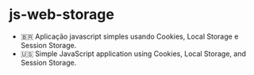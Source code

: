 # js-web-storage

- 🇧🇷 Aplicação javascript simples usando Cookies, Local Storage e Session Storage.
- 🇺🇸 Simple JavaScript application using Cookies, Local Storage, and Session Storage.
